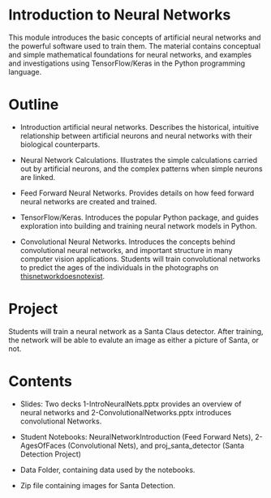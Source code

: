 # Introduction to Neural Networks

This module introduces the basic concepts of artificial neural networks and the powerful software used to train them.  The material contains conceptual and simple mathematical foundations for neural networks, and examples and investigations using TensorFlow/Keras in the Python programming language.

# Outline

* Introduction artificial neural networks. Describes the historical, intuitive relationship between artificial neurons and neural networks with their biological counterparts.

* Neural Network Calculations.  Illustrates the simple calculations carried out by artificial neurons, and the complex patterns when simple neurons are linked.

* Feed Forward Neural Networks. Provides details on how feed forward neural networks are created and trained.

* TensorFlow/Keras. Introduces the popular Python package, and guides exploration into building and training neural network models in Python.

* Convolutional Neural Networks. Introduces the concepts behind convolutional neural networks, and important structure in many computer vision applications.  Students will train convolutional networks to predict the ages of the individuals in the photographs on [thisnetworkdoesnotexist](thisnetworkdoesnotexist.pythonanywhere.com).





# Project

Students will train a neural network as a Santa Claus detector.  After training, the network will be able to evalute an image as either a picture of Santa, or not.

# Contents

* Slides: Two decks 1-IntroNeuralNets.pptx provides an overview of neural networks and 2-ConvolutionalNetworks.pptx introduces convolutional Networks.

* Student Notebooks: NeuralNetworkIntroduction (Feed Forward Nets), 2-AgesOfFaces (Convolutional Nets), and proj_santa_detector (Santa Detection Project)

* Data Folder, containing data used by the notebooks.

* Zip file containing images for Santa Detection.
